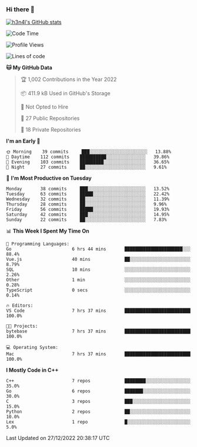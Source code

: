 ### Hi there 👋

[![h3n4l's GitHub stats](https://github-readme-stats.vercel.app/api?username=h3n4l&count_private=true&show_icons=true&theme=radical)](https://github.com/h3n4l/github-readme-stats)

<!--START_SECTION:waka-->
![Code Time](http://img.shields.io/badge/Code%20Time-844%20hrs%2059%20mins-blue)

![Profile Views](http://img.shields.io/badge/Profile%20Views-1-blue)

![Lines of code](https://img.shields.io/badge/From%20Hello%20World%20I%27ve%20Written-44%20Thousand%20lines%20of%20code-blue)

**🐱 My GitHub Data** 

> 🏆 1,002 Contributions in the Year 2022
 > 
> 📦 411.9 kB Used in GitHub's Storage 
 > 
> 🚫 Not Opted to Hire
 > 
> 📜 27 Public Repositories 
 > 
> 🔑 18 Private Repositories  
 > 
**I'm an Early 🐤** 

```text
🌞 Morning    39 commits     ███░░░░░░░░░░░░░░░░░░░░░░   13.88% 
🌆 Daytime    112 commits    ██████████░░░░░░░░░░░░░░░   39.86% 
🌃 Evening    103 commits    █████████░░░░░░░░░░░░░░░░   36.65% 
🌙 Night      27 commits     ██░░░░░░░░░░░░░░░░░░░░░░░   9.61%

```
📅 **I'm Most Productive on Tuesday** 

```text
Monday       38 commits     ███░░░░░░░░░░░░░░░░░░░░░░   13.52% 
Tuesday      63 commits     █████░░░░░░░░░░░░░░░░░░░░   22.42% 
Wednesday    32 commits     ██░░░░░░░░░░░░░░░░░░░░░░░   11.39% 
Thursday     28 commits     ██░░░░░░░░░░░░░░░░░░░░░░░   9.96% 
Friday       56 commits     █████░░░░░░░░░░░░░░░░░░░░   19.93% 
Saturday     42 commits     ███░░░░░░░░░░░░░░░░░░░░░░   14.95% 
Sunday       22 commits     ██░░░░░░░░░░░░░░░░░░░░░░░   7.83%

```


📊 **This Week I Spent My Time On** 

```text
💬 Programming Languages: 
Go                       6 hrs 44 mins       ██████████████████████░░░   88.4% 
Vue.js                   40 mins             ██░░░░░░░░░░░░░░░░░░░░░░░   8.79% 
SQL                      10 mins             ░░░░░░░░░░░░░░░░░░░░░░░░░   2.26% 
Other                    1 min               ░░░░░░░░░░░░░░░░░░░░░░░░░   0.28% 
TypeScript               0 secs              ░░░░░░░░░░░░░░░░░░░░░░░░░   0.14%

🔥 Editors: 
VS Code                  7 hrs 37 mins       █████████████████████████   100.0%

🐱‍💻 Projects: 
bytebase                 7 hrs 37 mins       █████████████████████████   100.0%

💻 Operating System: 
Mac                      7 hrs 37 mins       █████████████████████████   100.0%

```

**I Mostly Code in C++** 

```text
C++                      7 repos             ████████░░░░░░░░░░░░░░░░░   35.0% 
Go                       6 repos             ███████░░░░░░░░░░░░░░░░░░   30.0% 
C                        3 repos             ███░░░░░░░░░░░░░░░░░░░░░░   15.0% 
Python                   2 repos             ██░░░░░░░░░░░░░░░░░░░░░░░   10.0% 
Lex                      1 repo              █░░░░░░░░░░░░░░░░░░░░░░░░   5.0%

```



 Last Updated on 27/12/2022 20:38:17 UTC
<!--END_SECTION:waka-->

